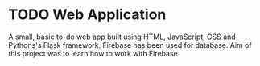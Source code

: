# TODO Web Application
 A small, basic to-do web app built using HTML, JavaScript, CSS and Pythons's Flask framework. Firebase has been used for database.
 Aim of this project was to learn how to work with Firebase

